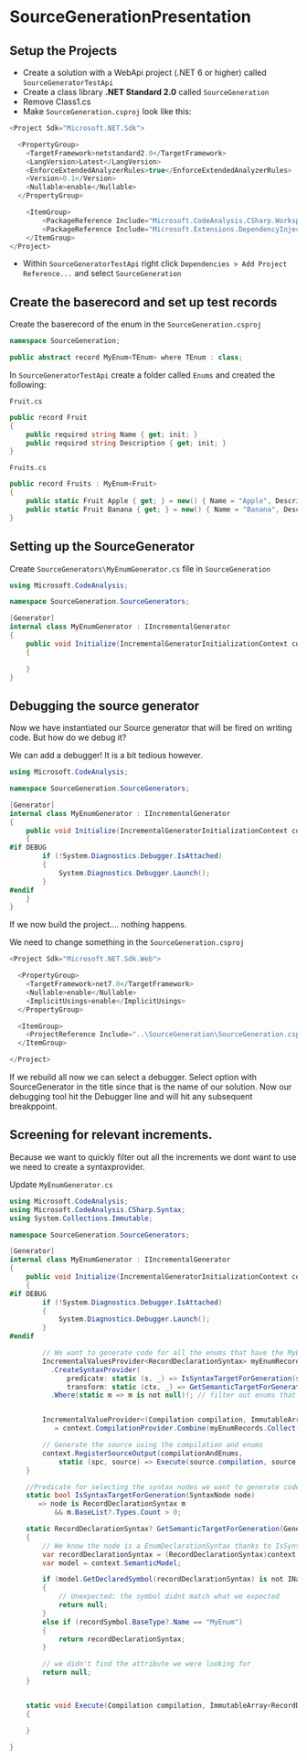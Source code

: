 # SourceGenerationPresentation

## Setup the Projects

- Create a solution with a WebApi project (.NET 6 or higher) called ```SourceGeneratorTestApi```
- Create a class library **.NET Standard 2.0**  called ```SourceGeneration```
- Remove Class1.cs
- Make `SourceGeneration.csproj` look like this:
```csharp
<Project Sdk="Microsoft.NET.Sdk">

  <PropertyGroup>
    <TargetFramework>netstandard2.0</TargetFramework>
    <LangVersion>Latest</LangVersion>
    <EnforceExtendedAnalyzerRules>true</EnforceExtendedAnalyzerRules>
    <Version>0.1</Version>
    <Nullable>enable</Nullable>
  </PropertyGroup>

	<ItemGroup>
		<PackageReference Include="Microsoft.CodeAnalysis.CSharp.Workspaces" Version="4.6.0" PrivateAssets="all" />
		<PackageReference Include="Microsoft.Extensions.DependencyInjection.Abstractions" Version="7.0.0" />
	</ItemGroup>
</Project>

```
- Within `SourceGeneratorTestApi` right click `Dependencies > Add Project Reference...` and select `SourceGeneration`

## Create the baserecord and set up test records

Create the baserecord of the enum in the `SourceGeneration.csproj`

```csharp
namespace SourceGeneration;

public abstract record MyEnum<TEnum> where TEnum : class;
```

In `SourceGeneratorTestApi` create a folder called `Enums` and created the following:

`Fruit.cs`
```csharp
public record Fruit
{
    public required string Name { get; init; }
    public required string Description { get; init; }
}
```

`Fruits.cs`
```csharp
public record Fruits : MyEnum<Fruit>
{
    public static Fruit Apple { get; } = new() { Name = "Apple", Description = "A red fruit" };
    public static Fruit Banana { get; } = new() { Name = "Banana", Description = "A yellow fruit" };
}
```


## Setting up the SourceGenerator

Create `SourceGenerators\MyEnumGenerator.cs` file in `SourceGeneration`  

```csharp
using Microsoft.CodeAnalysis;

namespace SourceGeneration.SourceGenerators;

[Generator]
internal class MyEnumGenerator : IIncrementalGenerator
{
    public void Initialize(IncrementalGeneratorInitializationContext context)
    {

    }
}
```

## Debugging the source generator
Now we have instantiated our Source generator that will be fired on writing code. But how do we debug it?

We can add a debugger! It is a bit tedious however.


```csharp
using Microsoft.CodeAnalysis;

namespace SourceGeneration.SourceGenerators;

[Generator]
internal class MyEnumGenerator : IIncrementalGenerator
{
    public void Initialize(IncrementalGeneratorInitializationContext context)
    {
#if DEBUG
        if (!System.Diagnostics.Debugger.IsAttached)
        {
            System.Diagnostics.Debugger.Launch();
        }
#endif
    }
}


```

If we now build the project.... nothing happens.

We need to change something in the `SourceGeneration.csproj`
```csharp
<Project Sdk="Microsoft.NET.Sdk.Web">

  <PropertyGroup>
    <TargetFramework>net7.0</TargetFramework>
    <Nullable>enable</Nullable>
    <ImplicitUsings>enable</ImplicitUsings>
  </PropertyGroup>

  <ItemGroup>
    <ProjectReference Include="..\SourceGeneration\SourceGeneration.csproj" OutputItemType="Analyzer" ReferenceOutputAssembly="true" />
  </ItemGroup>

</Project>

```

If we rebuild all now we can select a debugger. Select option with SourceGenerator in the title since that is the name of our solution.
Now our debugging tool hit the Debugger line and will hit any subsequent breakppoint.

## Screening for relevant increments.

Because we want to quickly filter out all the increments we dont want to use we need to create a syntaxprovider.

Update `MyEnumGenerator.cs`
```csharp
using Microsoft.CodeAnalysis;
using Microsoft.CodeAnalysis.CSharp.Syntax;
using System.Collections.Immutable;

namespace SourceGeneration.SourceGenerators;

[Generator]
internal class MyEnumGenerator : IIncrementalGenerator
{
    public void Initialize(IncrementalGeneratorInitializationContext context)
    {
#if DEBUG
        if (!System.Diagnostics.Debugger.IsAttached)
        {
            System.Diagnostics.Debugger.Launch();
        }
#endif

        // We want to generate code for all the enums that have the MyEnum Basetype
        IncrementalValuesProvider<RecordDeclarationSyntax> myEnumRecords = context.SyntaxProvider
          .CreateSyntaxProvider(
              predicate: static (s, _) => IsSyntaxTargetForGeneration(s), // select records with basetypes
              transform: static (ctx, _) => GetSemanticTargetForGeneration(ctx)) // select the enum with the EpicEnum basetype
          .Where(static m => m is not null)!; // filter out enums that we don't care about


        IncrementalValueProvider<(Compilation compilation, ImmutableArray<RecordDeclarationSyntax> myEnums)> compilationAndEnums
           = context.CompilationProvider.Combine(myEnumRecords.Collect());

        // Generate the source using the compilation and enums
        context.RegisterSourceOutput(compilationAndEnums,
            static (spc, source) => Execute(source.compilation, source.myEnums, spc));
    }

    //Predicate for selecting the syntax nodes we want to generate code for
    static bool IsSyntaxTargetForGeneration(SyntaxNode node)
       => node is RecordDeclarationSyntax m
           && m.BaseList?.Types.Count > 0;

    static RecordDeclarationSyntax? GetSemanticTargetForGeneration(GeneratorSyntaxContext context)
    {
        // We know the node is a EnumDeclarationSyntax thanks to IsSyntaxTargetForGeneration
        var recordDeclarationSyntax = (RecordDeclarationSyntax)context.Node;
        var model = context.SemanticModel;

        if (model.GetDeclaredSymbol(recordDeclarationSyntax) is not INamedTypeSymbol recordSymbol)
        {
            // Unexpected: the symbol didnt match what we expected
            return null;
        }
        else if (recordSymbol.BaseType?.Name == "MyEnum")
        {
            return recordDeclarationSyntax;
        }

        // we didn't find the attribute we were looking for
        return null;
    }


    static void Execute(Compilation compilation, ImmutableArray<RecordDeclarationSyntax> myEnums, SourceProductionContext context)
    {

    }

}

```